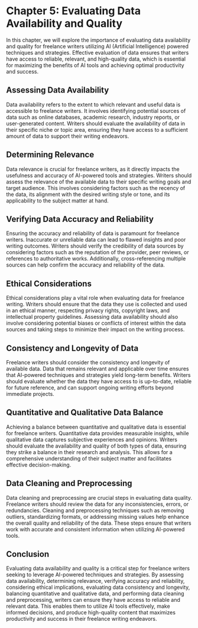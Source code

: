 Chapter 5: Evaluating Data Availability and Quality
===================================================

In this chapter, we will explore the importance of evaluating data availability and quality for freelance writers utilizing AI (Artificial Intelligence) powered techniques and strategies. Effective evaluation of data ensures that writers have access to reliable, relevant, and high-quality data, which is essential for maximizing the benefits of AI tools and achieving optimal productivity and success.

Assessing Data Availability
---------------------------

Data availability refers to the extent to which relevant and useful data is accessible to freelance writers. It involves identifying potential sources of data such as online databases, academic research, industry reports, or user-generated content. Writers should evaluate the availability of data in their specific niche or topic area, ensuring they have access to a sufficient amount of data to support their writing endeavors.

Determining Relevance
---------------------

Data relevance is crucial for freelance writers, as it directly impacts the usefulness and accuracy of AI-powered tools and strategies. Writers should assess the relevance of the available data to their specific writing goals and target audience. This involves considering factors such as the recency of the data, its alignment with the desired writing style or tone, and its applicability to the subject matter at hand.

Verifying Data Accuracy and Reliability
---------------------------------------

Ensuring the accuracy and reliability of data is paramount for freelance writers. Inaccurate or unreliable data can lead to flawed insights and poor writing outcomes. Writers should verify the credibility of data sources by considering factors such as the reputation of the provider, peer reviews, or references to authoritative works. Additionally, cross-referencing multiple sources can help confirm the accuracy and reliability of the data.

Ethical Considerations
----------------------

Ethical considerations play a vital role when evaluating data for freelance writing. Writers should ensure that the data they use is collected and used in an ethical manner, respecting privacy rights, copyright laws, and intellectual property guidelines. Assessing data availability should also involve considering potential biases or conflicts of interest within the data sources and taking steps to minimize their impact on the writing process.

Consistency and Longevity of Data
---------------------------------

Freelance writers should consider the consistency and longevity of available data. Data that remains relevant and applicable over time ensures that AI-powered techniques and strategies yield long-term benefits. Writers should evaluate whether the data they have access to is up-to-date, reliable for future reference, and can support ongoing writing efforts beyond immediate projects.

Quantitative and Qualitative Data Balance
-----------------------------------------

Achieving a balance between quantitative and qualitative data is essential for freelance writers. Quantitative data provides measurable insights, while qualitative data captures subjective experiences and opinions. Writers should evaluate the availability and quality of both types of data, ensuring they strike a balance in their research and analysis. This allows for a comprehensive understanding of their subject matter and facilitates effective decision-making.

Data Cleaning and Preprocessing
-------------------------------

Data cleaning and preprocessing are crucial steps in evaluating data quality. Freelance writers should review the data for any inconsistencies, errors, or redundancies. Cleaning and preprocessing techniques such as removing outliers, standardizing formats, or addressing missing values help enhance the overall quality and reliability of the data. These steps ensure that writers work with accurate and consistent information when utilizing AI-powered tools.

Conclusion
----------

Evaluating data availability and quality is a critical step for freelance writers seeking to leverage AI-powered techniques and strategies. By assessing data availability, determining relevance, verifying accuracy and reliability, considering ethical implications, evaluating data consistency and longevity, balancing quantitative and qualitative data, and performing data cleaning and preprocessing, writers can ensure they have access to reliable and relevant data. This enables them to utilize AI tools effectively, make informed decisions, and produce high-quality content that maximizes productivity and success in their freelance writing endeavors.
